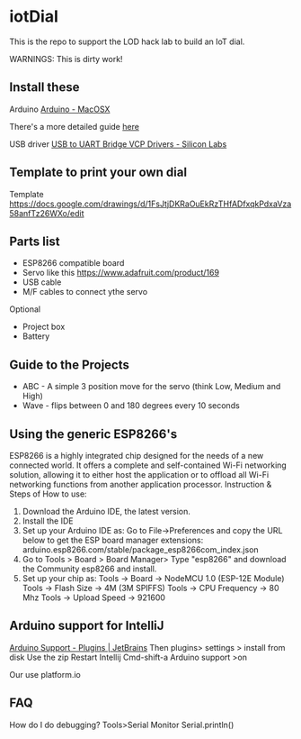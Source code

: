 # iotDial

This is the repo to support the LOD hack lab to build an IoT dial.

WARNINGS: This is dirty work!

## Install these
Arduino [Arduino - MacOSX](https://www.arduino.cc/en/guide/MacOSX)

There's a more detailed guide [here](https://learn.adafruit.com/adafruit-huzzah-esp8266-breakout/using-arduino-ide)

USB driver
[USB to UART Bridge VCP Drivers - Silicon Labs](https://www.silabs.com/products/development-tools/software/usb-to-uart-bridge-vcp-drivers)

## Template to print your own dial
Template
https://docs.google.com/drawings/d/1FsJtjDKRaOuEkRzTHfADfxqkPdxaVza58anfTz26WXo/edit

## Parts list
* ESP8266 compatible board
* Servo like this https://www.adafruit.com/product/169
* USB cable
* M/F cables to connect ythe servo

Optional
* Project box
* Battery

## Guide to the Projects
* ABC - A simple 3 position move for the servo (think Low, Medium and High)
* Wave - flips between 0 and 180 degrees every 10 seconds

## Using the generic ESP8266's
ESP8266 is a highly integrated chip designed for the needs of a new connected world. It offers a complete and self-contained Wi-Fi networking solution, allowing it to either host the application or to offload all Wi-Fi networking functions from another application processor. 
Instruction & Steps of How to use:
1. Download the Arduino IDE, the latest version. 
2. Install the IDE
3. Set up your Arduino IDE as:
Go to File->Preferences and copy the URL below to get the ESP board manager extensions: arduino.esp8266.com/stable/package_esp8266com_index.json
4. Go to Tools > Board > Board Manager> Type "esp8266" and download the Community esp8266 and install. 
5. Set up your chip as:
Tools -> Board -> NodeMCU 1.0 (ESP-12E Module)
Tools -> Flash Size -> 4M (3M SPIFFS)
Tools -> CPU Frequency -> 80 Mhz
Tools -> Upload Speed -> 921600

## Arduino support for IntelliJ
[Arduino Support - Plugins | JetBrains](https://plugins.jetbrains.com/plugin/11301-arduino-support)
Then plugins> settings > install from disk
Use the zip
Restart Intellij
Cmd-shift-a Arduino support >on


Our use platform.io

## FAQ
How do I do debugging?
Tools>Serial Monitor 
Serial.println()
